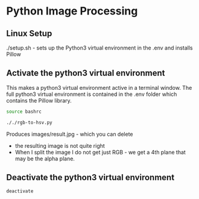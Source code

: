 # Python Image Processing


## Linux Setup

./setup.sh - sets up the Python3 virtual environment in the .env and installs Pillow


## Activate the python3 virtual environment

This makes a python3 virtual environment active in a terminal window.
The full python3 virtual environment is contained in the .env folder which contains the Pillow library.


```bash
source bashrc

././rgb-to-hsv.py
```

Produces images/result.jpg - which you can delete

* the resulting image is not quite right
* When I split the image I do not get just RGB - we get a 4th plane that may be the alpha plane.


## Deactivate the python3 virtual environment

```
deactivate
```
